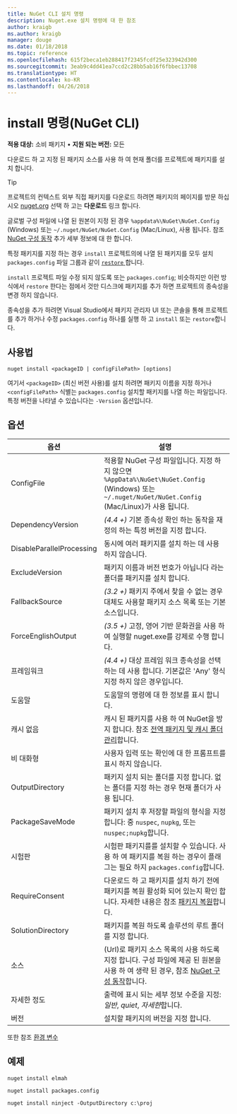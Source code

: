 ```yaml
---
title: NuGet CLI 설치 명령
description: Nuget.exe 설치 명령에 대 한 참조
author: kraigb
ms.author: kraigb
manager: douge
ms.date: 01/18/2018
ms.topic: reference
ms.openlocfilehash: 615f2beca1eb288417f2345fcdf25e323942d300
ms.sourcegitcommit: 3eab9c4dd41ea7ccd2c28bb5ab16f6fbbec13708
ms.translationtype: HT
ms.contentlocale: ko-KR
ms.lasthandoff: 04/26/2018
---
```

# <a name="install-command-nuget-cli"></a>install 명령(NuGet CLI)

**적용 대상:** 소비 패키지 &bullet; **지원 되는 버전:** 모든

다운로드 하 고 지정 된 패키지 소스를 사용 하 여 현재 폴더를 프로젝트에 패키지를 설치 합니다.

> [!Tip]
> 프로젝트의 컨텍스트 외부 직접 패키지를 다운로드 하려면 패키지의 페이지를 방문 하십시오 [nuget.org](https://www.nuget.org) 선택 하 고는 **다운로드** 링크 합니다.

글로벌 구성 파일에 나열 된 원본이 지정 된 경우 `%appdata%\NuGet\NuGet.Config` (Windows) 또는 `~/.nuget/NuGet/NuGet.Config` (Mac/Linux), 사용 됩니다. 참조 [NuGet 구성 동작](../consume-packages/configuring-nuget-behavior.md) 추가 세부 정보에 대 한 합니다.

특정 패키지를 지정 하는 경우 `install` 프로젝트의에 나열 된 패키지를 모두 설치 `packages.config` 파일 그룹과 같이 [ `restore` ](cli-ref-restore.md)합니다.

`install` 프로젝트 파일 수정 되지 않도록 또는 `packages.config`; 비슷하지만 이런 방식에서 `restore` 한다는 점에서 것만 디스크에 패키지를 추가 하면 프로젝트의 종속성을 변경 하지 않습니다.

종속성을 추가 하려면 Visual Studio에서 패키지 관리자 UI 또는 콘솔을 통해 프로젝트를 추가 하거나 수정 `packages.config` 하나를 실행 하 고 `install` 또는 `restore`합니다.

## <a name="usage"></a>사용법

```cli
nuget install <packageID | configFilePath> [options]
```

여기서 `<packageID>` (최신 버전 사용)를 설치 하려면 패키지 이름을 지정 하거나 `<configFilePath>` 식별는 `packages.config` 설치할 패키지를 나열 하는 파일입니다. 특정 버전을 나타낼 수 있습니다는 `-Version` 옵션입니다.

## <a name="options"></a>옵션

| 옵션 | 설명 |
| --- | --- |
| ConfigFile | 적용할 NuGet 구성 파일입니다. 지정 하지 않으면 `%AppData%\NuGet\NuGet.Config` (Windows) 또는 `~/.nuget/NuGet/NuGet.Config` (Mac/Linux)가 사용 됩니다.|
| DependencyVersion | *(4.4 +)*  기본 종속성 확인 하는 동작을 재정의 하는 특정 버전을 지정 합니다. |
| DisableParallelProcessing | 동시에 여러 패키지를 설치 하는 데 사용 하지 않습니다. |
| ExcludeVersion | 패키지 이름과 버전 번호가 아닙니다 라는 폴더를 패키지를 설치 합니다. |
| FallbackSource | *(3.2 +)*  패키지 주에서 찾을 수 없는 경우 대체도 사용할 패키지 소스 목록 또는 기본 소스입니다. |
| ForceEnglishOutput | *(3.5 +)*  고정, 영어 기반 문화권을 사용 하 여 실행할 nuget.exe를 강제로 수행 합니다. |
| 프레임워크 | *(4.4 +)*  대상 프레임 워크 종속성을 선택 하는 데 사용 합니다. 기본값은 'Any' 형식 지정 하지 않은 경우입니다. |
| 도움말 | 도움말의 명령에 대 한 정보를 표시 합니다. |
| 캐시 없음 | 캐시 된 패키지를 사용 하 여 NuGet을 방지 합니다. 참조 [전역 패키지 및 캐시 폴더 관리](../consume-packages/managing-the-global-packages-and-cache-folders.md)합니다. |
| 비 대화형 | 사용자 입력 또는 확인에 대 한 프롬프트를 표시 하지 않습니다. |
| OutputDirectory | 패키지 설치 되는 폴더를 지정 합니다. 없는 폴더를 지정 하는 경우 현재 폴더가 사용 됩니다. |
| PackageSaveMode | 패키지 설치 후 저장할 파일의 형식을 지정 합니다: 중 `nuspec`, `nupkg`, 또는 `nuspec;nupkg`합니다. |
| 시험판 | 시험판 패키지를를 설치할 수 있습니다. 사용 하 여 패키지를 복원 하는 경우이 플래그는 필요 하지 `packages.config`합니다. |
| RequireConsent | 다운로드 하 고 패키지를 설치 하기 전에 패키지를 복원 활성화 되어 있는지 확인 합니다. 자세한 내용은 참조 [패키지 복원](../consume-packages/package-restore.md)합니다. |
| SolutionDirectory | 패키지를 복원 하도록 솔루션의 루트 폴더를 지정 합니다. |
| 소스 | (Url)로 패키지 소스 목록의 사용 하도록 지정 합니다. 구성 파일에 제공 된 원본을 사용 하 여 생략 된 경우, 참조 [NuGet 구성 동작](../consume-packages/configuring-nuget-behavior.md)합니다. |
| 자세한 정도 | 출력에 표시 되는 세부 정보 수준을 지정: *일반*, *quiet*, *자세한*합니다. |
| 버전 | 설치할 패키지의 버전을 지정 합니다. |

또한 참조 [환경 변수](cli-ref-environment-variables.md)

## <a name="examples"></a>예제

```cli
nuget install elmah

nuget install packages.config

nuget install ninject -OutputDirectory c:\proj
```
